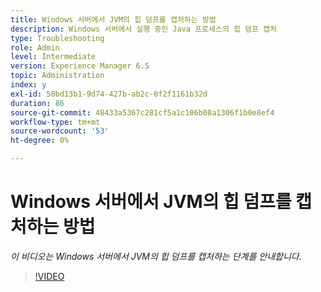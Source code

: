 ```yaml
---
title: Windows 서버에서 JVM의 힙 덤프를 캡처하는 방법
description: Windows 서버에서 실행 중인 Java 프로세스의 힙 덤프 캡처
type: Troubleshooting
role: Admin
level: Intermediate
version: Experience Manager 6.5
topic: Administration
index: y
exl-id: 50bd13b1-9d74-427b-ab2c-0f2f1161b32d
duration: 86
source-git-commit: 48433a5367c281cf5a1c106b08a1306f1b0e8ef4
workflow-type: tm+mt
source-wordcount: '53'
ht-degree: 0%

---
```


# Windows 서버에서 JVM의 힙 덤프를 캡처하는 방법

*이 비디오는 Windows 서버에서 JVM의 힙 덤프를 캡처하는 단계를 안내합니다.*

>[!VIDEO](https://video.tv.adobe.com/v/3417704?quality=12&learn=on&captions=kor)
